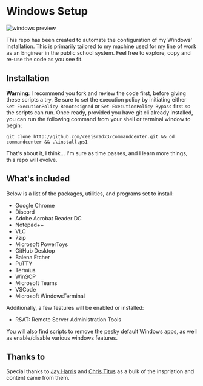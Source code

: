 # Windows Setup

![windows preview](https://raw.githubusercontent.com/cjmvincent/commandcenter/master/preview.png)

This repo has been created to automate the configuration of my Windows' installation. This is primarily tailored to my machine used for my line of work as an Engineer in the public school system. Feel free to explore, copy and re-use the code as you see fit.

## Installation

**Warning**: I recommend you fork and review the code first, before giving these scripts
a try. Be sure to set the execution policy by initiating either `Set-ExecutionPolicy Remotesigned` or `Set-ExecutionPolicy Bypass` first so the scripts can run. Once ready, provided you have git cli already installed, you can run the following command from your shell or terminal window to begin:

    git clone http://github.com/ceejsradx3/commandcenter.git && cd commandcenter && .\install.ps1

That's about it, I think... I'm sure as time passes, and I learn more things, this repo will evolve.

## What's included

Below is a list of the packages, utilities, and programs set to install:

- Google Chrome
- Discord
- Adobe Acrobat Reader DC
- Notepad++
- VLC
- 7zip
- Microsoft PowerToys
- GitHub Desktop
- Balena Etcher
- PuTTY
- Termius
- WinSCP
- Microsoft Teams
- VSCode
- Microsoft WindowsTerminal

Additionally, a few features will be enabled or installed:
- RSAT: Remote Server Administration Tools

You will also find scripts to remove the pesky default Windows apps, as well as enable/disable various windows features.

## Thanks to
Special thanks to [Jay Harris](https://github.com/jayharris/dotfiles-windows) and [Chris Titus](https://github.com/ChrisTitusTech/win10script) as a bulk of the inspriation and content came from them.

